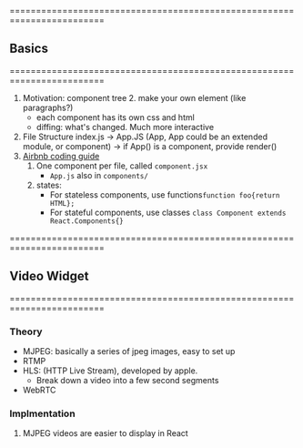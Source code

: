 ========================================================================
## Basics
========================================================================
1. Motivation: component tree 2. make your own element (like paragraphs?)
    - each component has its own css and html
    - diffing: what's changed. Much more interactive
2. File Structure
    index.js -> App.JS (App, App could be an extended module, or component) -> if App() is a component, provide render()
3. [Airbnb coding guide](https://airbnb.io/javascript/react/)
    1. One component per file, called ```component.jsx```
        - `App.js` also in `components/`
    2. states:
        - For stateless components, use functions``` function foo{return HTML}; ```
        - For stateful components, use classes ``` class Component extends React.Components{} ```

========================================================================
## Video Widget
========================================================================
### Theory
- MJPEG: basically a series of jpeg images, easy to set up
- RTMP
- HLS: (HTTP Live Stream), developed by apple.
    - Break down a video into a few second segments
- WebRTC

### Implmentation
1. MJPEG videos are easier to display in React